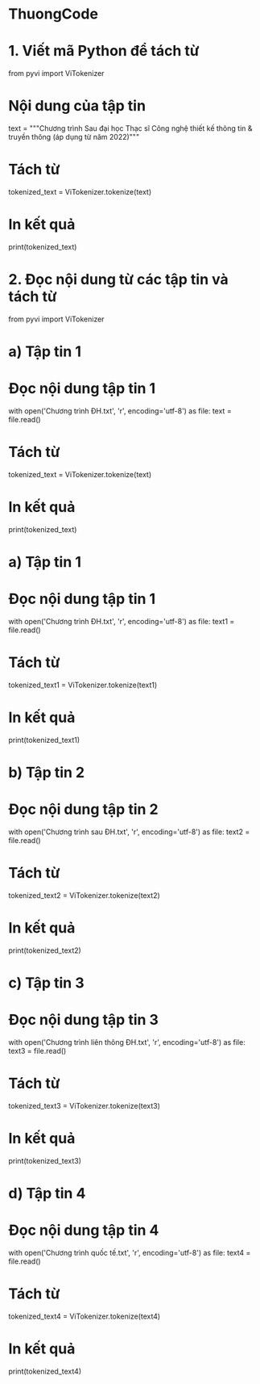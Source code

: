 # ThuongCode
# 1. Viết mã Python để tách từ
from pyvi import ViTokenizer

# Nội dung của tập tin
text = """Chương trình Sau đại học Thạc sĩ Công nghệ thiết kế thông tin & truyền thông (áp dụng từ năm 2022)"""

# Tách từ
tokenized_text = ViTokenizer.tokenize(text)

# In kết quả
print(tokenized_text)
# 2. Đọc nội dung từ các tập tin và tách từ

from pyvi import ViTokenizer
# a) Tập tin 1
# Đọc nội dung tập tin 1
with open('Chương trình ĐH.txt', 'r', encoding='utf-8') as file:
    text = file.read()

# Tách từ
tokenized_text = ViTokenizer.tokenize(text)

# In kết quả
print(tokenized_text)
# a) Tập tin 1
# Đọc nội dung tập tin 1
with open('Chương trình ĐH.txt', 'r', encoding='utf-8') as file:
    text1 = file.read()

# Tách từ
tokenized_text1 = ViTokenizer.tokenize(text1)

# In kết quả
print(tokenized_text1)

# b) Tập tin 2
# Đọc nội dung tập tin 2
with open('Chương trình sau ĐH.txt', 'r', encoding='utf-8') as file:
    text2 = file.read()

# Tách từ
tokenized_text2 = ViTokenizer.tokenize(text2)

# In kết quả
print(tokenized_text2)

# c) Tập tin 3
# Đọc nội dung tập tin 3
with open('Chương trình liên thông ĐH.txt', 'r', encoding='utf-8') as file:
    text3 = file.read()

# Tách từ
tokenized_text3 = ViTokenizer.tokenize(text3)

# In kết quả
print(tokenized_text3)

# d) Tập tin 4
# Đọc nội dung tập tin 4
with open('Chương trình quốc tế.txt', 'r', encoding='utf-8') as file:
    text4 = file.read()

# Tách từ
tokenized_text4 = ViTokenizer.tokenize(text4)

# In kết quả
print(tokenized_text4)
